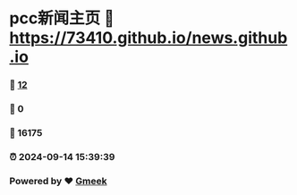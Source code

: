 # pcc新闻主页 :link: https://73410.github.io/news.github.io 
### :page_facing_up: [12](https://73410.github.io/news.github.io/tag.html) 
### :speech_balloon: 0 
### :hibiscus: 16175 
### :alarm_clock: 2024-09-14 15:39:39 
### Powered by :heart: [Gmeek](https://github.com/Meekdai/Gmeek)
